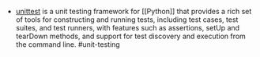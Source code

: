 - [unittest](https://docs.python.org/3/library/unittest.html) is a unit testing framework for [[Python]] that provides a rich set of tools for constructing and running tests, including test cases, test suites, and test runners, with features such as assertions, setUp and tearDown methods, and support for test discovery and execution from the command line. #unit-testing